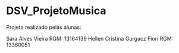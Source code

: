 # DSV_ProjetoMusica

Projeto realizado pelas alunas: 

Sara Alves Vieira RGM: 13164139
Hellen Cristina Gurgacz Fiori RGM: 13360051
